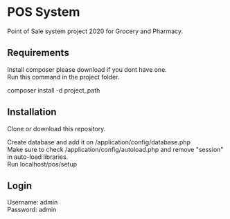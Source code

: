 # POS System
Point of Sale system project 2020 for Grocery and Pharmacy.

## Requirements
Install composer please download if you dont have one.  
Run this command in the project folder.

composer install -d project_path

## Installation
Clone or download this repository.

Create database and add it on /application/config/database.php  
Make sure to check /application/config/autoload.php and remove "session" in auto-load libraries.  
Run localhost/pos/setup  

## Login
Username: admin  
Password: admin

